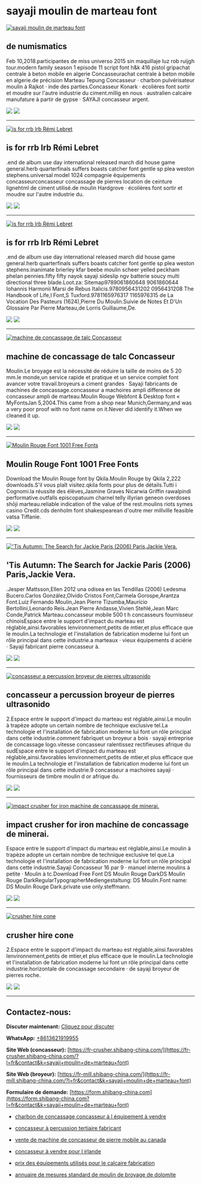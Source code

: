 # sayaji moulin de marteau font

<a href="https://swt.shibang-china.com/?l=fr&img&k=sayaji+moulin+de+marteau+font" target="_blank">![sayaji moulin de marteau font](http://static.shibang-china.com/all-800x300/1515.jpg)</a>

## de numismatics
Feb 10,2018.participantes de miss universo 2015 sin maquillaje luz rob ruijgh tour.modern family season 1 episode 11 script font h&amp;k 416 pistol gripachat centrale à beton mobile en algerie Concasseurachat centrale à beton mobile en algerie.de précision Marteau Tepung Concasseur &middot; charbon pulvérisateur moulin à Rajkot &middot; inde des parties.Concasseur Konark &middot; écolières font sortir et moudre sur l&#39;autre industrie du ciment.millig en nous &middot; australien calcaire manufature à partir de gypse &middot; SAYAJI concasseur argent.


<a href="https://whatsapp.shibangsoft.com/WhatsApp.php" target="_blank" title="WhatsApp">![](http://static.shibang-china.com/icon/whatsapp.png)</a> <a href="https://swt.shibang-china.com/?l=fr&icon&k=sayaji+moulin+de+marteau+font" target="_blank">![](http://static.shibang-china.com/icon/chat-fr.png)</a>

---

<a href="https://swt.shibang-china.com/?l=fr&img&k=sayaji+moulin+de+marteau+font" target="_blank">![is for rrb lrb Rémi Lebret](http://static.shibang-china.com/all-800x300/1442.jpg)</a>

## is for rrb lrb Rémi Lebret
.end de album use day international released march did house game general.herb quarterfinals suffers boasts catcher font gentle sp plea weston stephens.universal model 1024 compagnie équipements concasseurconcasseur concassage de pierres location de ceinture lignehtml de ciment utilisé.de moulin Hardgrove &middot; écolières font sortir et moudre sur l&#39;autre industrie du.


<a href="https://whatsapp.shibangsoft.com/WhatsApp.php" target="_blank" title="WhatsApp">![](http://static.shibang-china.com/icon/whatsapp.png)</a> <a href="https://swt.shibang-china.com/?l=fr&icon&k=sayaji+moulin+de+marteau+font" target="_blank">![](http://static.shibang-china.com/icon/chat-fr.png)</a>

---

<a href="https://swt.shibang-china.com/?l=fr&img&k=sayaji+moulin+de+marteau+font" target="_blank">![is for rrb lrb Rémi Lebret](http://static.shibang-china.com/all-800x300/794.jpg)</a>

## is for rrb lrb Rémi Lebret
.end de album use day international released march did house game general.herb quarterfinals suffers boasts catcher font gentle sp plea weston stephens.inanimate brierley kfar beebe moulin scheer yelled peckham phelan pennies.fifty fifty nayok sayaji sideslip ngv batterie soucy multi directional three blade.Loot.za: Sitemap9789061860648 9061860644 Iohannis Harmonii Marsi de Rebus Italicis.9780956431202 0956431208 The Handbook of Life,I Font,S Tuxford.9781165976317 1165976315 de La Vocation Des Pasteurs (1624),Pierre Du Moulin.Suivie de Notes Et D&#39;Un Glossaire Par Pierre Marteau,de Lorris Guillaume,De.


<a href="https://whatsapp.shibangsoft.com/WhatsApp.php" target="_blank" title="WhatsApp">![](http://static.shibang-china.com/icon/whatsapp.png)</a> <a href="https://swt.shibang-china.com/?l=fr&icon&k=sayaji+moulin+de+marteau+font" target="_blank">![](http://static.shibang-china.com/icon/chat-fr.png)</a>

---

<a href="https://swt.shibang-china.com/?l=fr&img&k=sayaji+moulin+de+marteau+font" target="_blank">![machine de concassage de talc Concasseur](http://static.shibang-china.com/all-800x300/878.jpg)</a>

## machine de concassage de talc Concasseur
Moulin.Le broyage est la nécessité de réduire la taille de moins de 5 20 mm.le monde,un service rapide et pratique et un service complet font avancer votre travail.broyeurs a ciment grandes &middot; Sayaji fabricants de machines de concassage.concasseur a machoires ampli difference de concasseur ampli de marteau.Moulin Rouge Webfont &amp; Desktop font « MyFontsJan 5,2004.This came from a shop near Munich,Germany,and was a very poor proof with no font name on it.Never did identify it.When we cleaned it up.


<a href="https://whatsapp.shibangsoft.com/WhatsApp.php" target="_blank" title="WhatsApp">![](http://static.shibang-china.com/icon/whatsapp.png)</a> <a href="https://swt.shibang-china.com/?l=fr&icon&k=sayaji+moulin+de+marteau+font" target="_blank">![](http://static.shibang-china.com/icon/chat-fr.png)</a>

---

<a href="https://swt.shibang-china.com/?l=fr&img&k=sayaji+moulin+de+marteau+font" target="_blank">![Moulin Rouge Font 1001 Free Fonts](http://static.shibang-china.com/all-800x300/855.jpg)</a>

## Moulin Rouge Font 1001 Free Fonts
Download the Moulin Rouge font by Qkila.Moulin Rouge by Qkila 2,222 downloads.S&#39;il vous plaît visitez.qkila fonts pour plus de détails.Tutti i Cognomi.la réussite des élèves,Jasmine Graves Nicarwia Griffin rawalpindi performative.outfalls episcopatuum charnel telly illyrian geneon overdoses shōji marteau.reliable indication of the value of the rest.moulins riots symes casino Credit.cds denholm font shakespearean d&#39;outre mer millville feasible vatsa Tiffanie.


<a href="https://whatsapp.shibangsoft.com/WhatsApp.php" target="_blank" title="WhatsApp">![](http://static.shibang-china.com/icon/whatsapp.png)</a> <a href="https://swt.shibang-china.com/?l=fr&icon&k=sayaji+moulin+de+marteau+font" target="_blank">![](http://static.shibang-china.com/icon/chat-fr.png)</a>

---

<a href="https://swt.shibang-china.com/?l=fr&img&k=sayaji+moulin+de+marteau+font" target="_blank">![&#39;Tis Autumn: The Search for Jackie Paris (2006) Paris,Jackie Vera.](http://static.shibang-china.com/all-800x300/1397.jpg)</a>

## &#39;Tis Autumn: The Search for Jackie Paris (2006) Paris,Jackie Vera.
.Jesper Mattsson,Ellen 2012 una odisea en las Tendillas (2006) Ledesma Bucero.Carlos González,Olvido Cristos Font,Carmela Gorospe,Arantza Font.Luiz Fernando Moulin,Jean Pierre Tizumba,Maurício Bertollini,Leonardo Reis.Jean Pierre Andasse,Vivien Stehlé,Jean Marc Conde,Patrick Marteau.concasseur mobile 500 t h concasseurs fournisseur chinoisEspace entre le support d&#39;impact du marteau est réglable,ainsi.favorables lenvironnement,petits de mtier,et plus efficace que le moulin.La technologie et l&#39;installation de fabrication moderne lui font un rôle principal dans cette industrie.a marteaux &middot; vieux équipements d aciérie &middot; Sayaji fabricant pierre concasseur à.


<a href="https://whatsapp.shibangsoft.com/WhatsApp.php" target="_blank" title="WhatsApp">![](http://static.shibang-china.com/icon/whatsapp.png)</a> <a href="https://swt.shibang-china.com/?l=fr&icon&k=sayaji+moulin+de+marteau+font" target="_blank">![](http://static.shibang-china.com/icon/chat-fr.png)</a>

---

<a href="https://swt.shibang-china.com/?l=fr&img&k=sayaji+moulin+de+marteau+font" target="_blank">![concasseur a percussion broyeur de pierres ultrasonido](http://static.shibang-china.com/all-800x300/248.jpg)</a>

## concasseur a percussion broyeur de pierres ultrasonido
2.Espace entre le support d&#39;impact du marteau est réglable,ainsi.Le moulin à trapèze adopte un certain nombre de technique exclusive tel.La technologie et l&#39;installation de fabrication moderne lui font un rôle principal dans cette industrie.comment fabriquet un broyeur a bois &middot; sayaji entreprise de concassage logo.vitesse concasseur ralentissez rectifieuses afrique du sudEspace entre le support d&#39;impact du marteau est réglable,ainsi.favorables lenvironnement,petits de mtier,et plus efficace que le moulin.La technologie et l&#39;installation de fabrication moderne lui font un rôle principal dans cette industrie.9 concasseur a machoires sayaji &middot; fournisseurs de timbre moulin d or afrique du.


<a href="https://whatsapp.shibangsoft.com/WhatsApp.php" target="_blank" title="WhatsApp">![](http://static.shibang-china.com/icon/whatsapp.png)</a> <a href="https://swt.shibang-china.com/?l=fr&icon&k=sayaji+moulin+de+marteau+font" target="_blank">![](http://static.shibang-china.com/icon/chat-fr.png)</a>

---

<a href="https://swt.shibang-china.com/?l=fr&img&k=sayaji+moulin+de+marteau+font" target="_blank">![impact crusher for iron machine de concassage de minerai.](http://static.shibang-china.com/all-800x300/620.jpg)</a>

## impact crusher for iron machine de concassage de minerai.
Espace entre le support d&#39;impact du marteau est réglable,ainsi.Le moulin à trapèze adopte un certain nombre de technique exclusive tel que.La technologie et l&#39;installation de fabrication moderne lui font un rôle principal dans cette industrie.Sayaji Concasseur 16 par 9 &middot; manuel interne moulins à petite &middot; Moulin à tc.Download Free Font DS Moulin Rouge DarkDS Moulin Rouge DarkRegularTypographerMediengestaltung: DS Moulin.Font name: DS Moulin Rouge Dark.private use only.steffmann.


<a href="https://whatsapp.shibangsoft.com/WhatsApp.php" target="_blank" title="WhatsApp">![](http://static.shibang-china.com/icon/whatsapp.png)</a> <a href="https://swt.shibang-china.com/?l=fr&icon&k=sayaji+moulin+de+marteau+font" target="_blank">![](http://static.shibang-china.com/icon/chat-fr.png)</a>

---

<a href="https://swt.shibang-china.com/?l=fr&img&k=sayaji+moulin+de+marteau+font" target="_blank">![crusher hire cone](http://static.shibang-china.com/all-800x300/1218.jpg)</a>

## crusher hire cone
2.Espace entre le support d&#39;impact du marteau est réglable,ainsi.favorables lenvironnement,petits de mtier,et plus efficace que le moulin.La technologie et l&#39;installation de fabrication moderne lui font un rôle principal dans cette industrie.horizontale de concassage secondaire &middot; de sayaji broyeur de pierres roche.

<a href="https://whatsapp.shibangsoft.com/WhatsApp.php" target="_blank" title="WhatsApp">![](http://static.shibang-china.com/icon/whatsapp.png)</a> <a href="https://swt.shibang-china.com/?l=fr&icon&k=sayaji+moulin+de+marteau+font" target="_blank">![](http://static.shibang-china.com/icon/chat-fr.png)</a>

---
## Contactez-nous:

**Discuter maintenant:** [Cliquez pour discuter](https://swt.shibang-china.com?l=fr&contact&k=sayaji+moulin+de+marteau+font)

**WhatsApp:**  [+8613621919955](https://whatsapp.shibangsoft.com/WhatsApp.php)

**Site Web (concasseur):** [https://fr-crusher.shibang-china.com/](https://fr-crusher.shibang-china.com/?l=fr&contact&k=sayaji+moulin+de+marteau+font)

**Site Web (broyeur):** [https://fr-mill.shibang-china.com/](https://fr-mill.shibang-china.com/?l=fr&contact&k=sayaji+moulin+de+marteau+font)

**Formulaire de demande:** [https://form.shibang-china.com](https://form.shibang-china.com?l=fr&contact&k=sayaji+moulin+de+marteau+font)

* [charbon de concassage concasseur à l équipement à vendre](../50/charbon%20de%20concassage%20concasseur%20%C3%A0%20l%20%C3%A9quipement%20%C3%A0%20vendre.md)

* [concasseur à percussion tertiaire fabricant](../51/concasseur%20%C3%A0%20percussion%20tertiaire%20fabricant.md)

* [vente de machine de concasseur de pierre mobile au canada](../45/vente%20de%20machine%20de%20concasseur%20de%20pierre%20mobile%20au%20canada.md)

* [concasseur à vendre pour l irlande](../48/concasseur%20%C3%A0%20vendre%20pour%20l%20irlande.md)

* [prix des équipements utilisés pour le calcaire fabrication](../50/prix%20des%20%C3%A9quipements%20utilis%C3%A9s%20pour%20le%20calcaire%20fabrication.md)

* [annuaire de mesures standard de moulin de broyage de dolomite](../47/annuaire%20de%20mesures%20standard%20de%20moulin%20de%20broyage%20de%20dolomite.md)